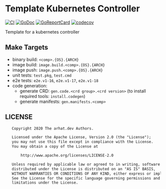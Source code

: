 # Template Kubernetes Controller

[![CI](https://github.com/arhat-dev/template-kubernetes-controller/workflows/CI/badge.svg)](https://github.com/arhat-dev/template-kubernetes-controller/actions?query=workflow%3ACI) [![GoDoc](https://godoc.org/arhat.dev/template-kubernetes-controller?status.svg)](https://godoc.org/arhat.dev/template-kubernetes-controller) [![GoReportCard](https://goreportcard.com/badge/goiiot/libmqtt)](https://goreportcard.com/report/arhat.dev/template-kubernetes-controller) [![codecov](https://codecov.io/gh/arhat-dev/template-kubernetes-controller/branch/master/graph/badge.svg)](https://codecov.io/gh/arhat-dev/template-kubernetes-controller)

Template for a kubernetes controller

## Make Targets

- binary build: `<comp>.{OS}.{ARCH}`
- image build: `image.build.<comp>.{OS}.{ARCH}`
- image push: `image.push.<comp>.{OS}.{ARCH}`
- unit tests: `test.pkg`, `test.cmd`
- e2e tests: `e2e.v1-16`, `e2e.v1-17`, `e2e.v1-18`
- code generation:
  - generate CRD: `gen.code.<crd group>.<crd version>` (to install required tools: `install.codegen`)
  - generate manifests: `gen.manifests.<comp>`

## LICENSE

```txt
   Copyright 2020 The arhat.dev Authors.

   Licensed under the Apache License, Version 2.0 (the "License");
   you may not use this file except in compliance with the License.
   You may obtain a copy of the License at

       http://www.apache.org/licenses/LICENSE-2.0

   Unless required by applicable law or agreed to in writing, software
   distributed under the License is distributed on an "AS IS" BASIS,
   WITHOUT WARRANTIES OR CONDITIONS OF ANY KIND, either express or implied.
   See the License for the specific language governing permissions and
   limitations under the License.
```
